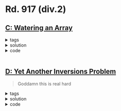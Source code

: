 **Rd. 917 (div.2)**
===

## [C: Watering an Array](https://codeforces.com/problemset/problem/1917/C)

<details>
  <summary>tags</summary>
  
    | brute force | greedy |

</details>

<details>
  <summary>solution</summary>

    Easily seen that if we start with a = {0, 0, ..., 0}, the maximum score d / 2 is achieved by alternate reset and addition.
    So the target is to decide when to reset a to all zeros for the first time? How many cases to enumerate?
    For the first reset, obviously we can only get at most n scores. When will the all-zeros approach outperform it?
    After 2n days, the all-zeros approach will get n scores. So, only enumerate cases where first reset is earlier than 2n + 1 days.
    
</details>

<details>
  <summary>code</summary>

  ```c++
  int main () {
      ios::sync_with_stdio(false); cin.tie(0);
      int t;  cin >> t;
      while (t--) {
          int n, k, d;  cin >> n >> k >> d;
          vector<int> a(n + 1), v(k);
          int score = 0, maxscore = 0;
          for (int i = 1; i <= n; i++) {
              cin >> a[i];
              if (a[i] == i) score++;
          }
          for (int i = 0; i < k; i++) cin >> v[i];
          
          for (int day = 0; day <= min(2 * n, d - 1); day++) {  // accumulate for days, reset on day+1
              maxscore = max(maxscore, score + (d - day - 1) / 2);
  
              int idx = day % k; 
              for (int j = 1; j <= v[idx]; j++) {
                  if (a[j] == j) score--;
                  a[j]++;
                  if (a[j] == j) score++;
              }            
          }
          cout << maxscore << '\n';
      }
  }
  ```

</details>

<br>

## [D: Yet Another Inversions Problem](https://codeforces.com/problemset/problem/1917/D)

> Goddamn this is real hard

<details>
  <summary>tags</summary>
  
    | Binary Indexed Tree | Segment Tree |

</details>

<details>
  <summary>solution</summary>

    Let's split the full array into parts of length k, which each corresponds to one certain element in p.
    Easily seen that q contributs to same number of inversions in every k-segment.
    Use BIT to count it, and times it n. These are inversions within each k-segment.

    As for those inversions between different segments...
    Ähh I don't feel like explaining it, in case I forget how to do it, refer to 
    [this really nice blog](https://blog.csdn.net/m0_73500785/article/details/135277732).
    
</details>

<details>
  <summary>code</summary>

  ```c++
  const ll mod = 998244353;
  
  ll lowbit(ll x) {
      return x & (-x);
  }
  
  void bitUpdate(vector<ll>& BIT, ll x) {
      while (x < BIT.size()) {
          BIT[x]++;
          x += lowbit(x);
      }
  }
  
  ll bitQuery(vector<ll>& BIT, ll x) {
      ll sum = 0;
      while (x > 0) {
          sum += BIT[x];
          x -= lowbit(x);
      }
      return sum;
  }
  
  void stUpdate(vector<ll>& ST, int idx, int l, int r, ll x) {
      if (l == r - 1) {
          ST[idx]++;
          return;
      }
      int mid = (l + r) >> 1;
      if (x < mid) stUpdate(ST, idx << 1, l, mid, x);
      else stUpdate(ST, (idx << 1) + 1, mid, r, x);
      ST[idx] = ST[idx << 1] + ST[(idx << 1) + 1];
  }
  
  ll stQuery(vector<ll>& ST, int idx, int l, int r, int L, int R) {
      if (L <= l && R >= r) return ST[idx];
      if (L >= r || R <= l) return 0;
      ll sum = 0;
      int mid = (l + r) >> 1;
      if (L < mid) sum += stQuery(ST, idx << 1, l, mid, L, R);
      if (R > mid) sum += stQuery(ST, (idx << 1) + 1, mid, r, L, R);
      return sum;
  }
  
  ll solve () {
      int n, k;  cin >> n >> k;
      vector<ll> p(n + 1), q(k + 1);
      ffor(1, n + 1, 1) cin >> p[i];
      ffor(1, k + 1, 1) cin >> q[i];
  
      vector<ll> BIT(k + 1);
      ll sum = 0;
      ffor(1, k + 1, 1) {
          sum = (sum + bitQuery(BIT, k) - bitQuery(BIT, q[i] + 1) + mod) % mod;
          bitUpdate(BIT, q[i] + 1);
      }
      sum = (sum * n) % mod;
  
      vector<ll> ST(8 * n);
      stUpdate(ST, 1, 1, 2 * n, p[1]);
      int log2n = __lg(2 * n);
  
      vector<ll> presum(k + 1);
      ffor(1, k + 1, 1) presum[i] = (presum[i - 1] + i) % mod;
  
      for (int i = 2; i <= n; i++) {
          ll y = p[i];
          for (int z = 0, z2 = 1; z <= log2n; z++, z2 <<= 1) {
              if (y > z2 && k - z - 1 > 0) {
                  ll x = stQuery(ST, 1, 1, 2 * n, (y / (z2 * 2)) + 1, (y / z2) + 1) % mod;
                  sum = (sum + (x * presum[k - z - 1]) % mod) % mod;
              }
              if (y * z2 < 2 * n) {
                  ll x = stQuery(ST, 1, 1, 2 * n, y * z2, y * z2 * 2) % mod;
                  if (z + 1 > k) 
                      sum = (sum + (x * k % mod * k % mod)) % mod;
                  else 
                      sum = (sum + (x * (z * k % mod + (presum[k] - presum[z] + mod) % mod)) % mod) % mod;
              }
          }
          stUpdate(ST, 1, 1, 2 * n, y);
      }
      return sum;
  }
  
  int main () {
      ios::sync_with_stdio(false); cin.tie(0);
      int t;  cin >> t;
      while (t--) {
          cout << solve() << '\n';
      }
  }
  ```

</details>

<br>
